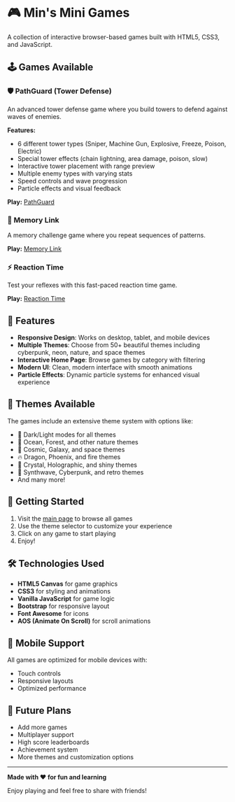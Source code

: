 # 🎮 Min's Mini Games

A collection of interactive browser-based games built with HTML5, CSS3, and JavaScript.

## 🕹️ Games Available

### 🛡️ PathGuard (Tower Defense)
An advanced tower defense game where you build towers to defend against waves of enemies.

**Features:**
- 6 different tower types (Sniper, Machine Gun, Explosive, Freeze, Poison, Electric)
- Special tower effects (chain lightning, area damage, poison, slow)
- Interactive tower placement with range preview
- Multiple enemy types with varying stats
- Speed controls and wave progression
- Particle effects and visual feedback

**Play:** [PathGuard](./games/defend-line/)

### 🧠 Memory Link
A memory challenge game where you repeat sequences of patterns.

**Play:** [Memory Link](./games/memory-link/)

### ⚡ Reaction Time
Test your reflexes with this fast-paced reaction time game.

**Play:** [Reaction Time](./games/reaction-time/)

## 🌟 Features

- **Responsive Design**: Works on desktop, tablet, and mobile devices
- **Multiple Themes**: Choose from 50+ beautiful themes including cyberpunk, neon, nature, and space themes
- **Interactive Home Page**: Browse games by category with filtering
- **Modern UI**: Clean, modern interface with smooth animations
- **Particle Effects**: Dynamic particle systems for enhanced visual experience

## 🎨 Themes Available

The games include an extensive theme system with options like:
- 🌙 Dark/Light modes for all themes
- 🌊 Ocean, Forest, and other nature themes
- 🌟 Cosmic, Galaxy, and space themes
- 🔥 Dragon, Phoenix, and fire themes
- 💎 Crystal, Holographic, and shiny themes
- 🎵 Synthwave, Cyberpunk, and retro themes
- And many more!

## 🚀 Getting Started

1. Visit the [main page](./index.html) to browse all games
2. Use the theme selector to customize your experience
3. Click on any game to start playing
4. Enjoy!

## 🛠️ Technologies Used

- **HTML5 Canvas** for game graphics
- **CSS3** for styling and animations
- **Vanilla JavaScript** for game logic
- **Bootstrap** for responsive layout
- **Font Awesome** for icons
- **AOS (Animate On Scroll)** for scroll animations

## 📱 Mobile Support

All games are optimized for mobile devices with:
- Touch controls
- Responsive layouts
- Optimized performance

## 🎯 Future Plans

- Add more games
- Multiplayer support
- High score leaderboards
- Achievement system
- More themes and customization options

---

**Made with ❤️ for fun and learning**

Enjoy playing and feel free to share with friends!
